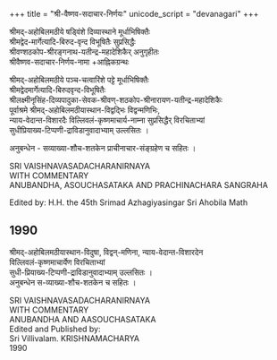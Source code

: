 +++
title = "श्री-वैष्णव-सदाचार-निर्णयः"
unicode_script = "devanagari"
+++

श्रीमद्-अहोबिलमठीये षड्विंशे दिव्यास्थाने मूर्धाभिषिक्तैः  
श्रीमद्वेद-मार्गेत्यादि-बिरुद-वृन्द विभूषितैः सुप्रसिद्धैः  
श्रीवण्शठकोप-श्रीरङ्गनाथ-यतीन्द्र-महादेशिकैर् अनुगृहीतः  
श्रीवैष्णव-सदाचार-निर्णय-नामा +आह्निकग्रन्थः

श्रीमद्-अहोबिलमठीये पञ्च-चत्वारिंशे पट्टे मूर्धाभिषिक्तैः  
श्रीमद्वेदमार्गेत्यादि-बिरुदवृन्द-विभूषितैः  
श्रीलक्ष्मीनृसिंह-दिव्यपादुका-सेवक-श्रीवण्-शठकोप-श्रीनारायण-यतीन्द्र-महादेशिकैः  
पूर्वाश्रमे श्रीमद्-अहोबिलमठीयास्थान-विद्वद्भिः विद्वन्मणिभिः,  
न्याय-वेदान्त-विशारदैः विल्लिवलं-कृष्णमाचार्य-नाम्ना सुप्रसिद्धैर् विरचिताभ्यां  
सुधीप्रियाख्य-टिप्पणी-द्राविडानुवादाभ्याम् उल्लसितः ।  

अनुबन्धेन - सव्याख्या-शौच-शतकेन प्राचीनाचार-संङ्ग्रहेण च सहितः । 

SRI VAISHNAVASADACHARANIRNAYA  
WITH COMMENTARY  
ANUBANDHA, ASOUCHASATAKA AND PRACHINACHARA SANGRAHA

Edited by: H.H. the 45th Srimad Azhagiyasingar Sri Ahobila Math  

## 1990
श्रीमद्-अहोबिलमठीयास्थान-विदुषा, विद्वन्-मणिना, न्याय-वेदान्त-विशारदेन  
विल्लिवलं-कृष्णमाचार्येण विरचिताभ्यां  
सुधी-प्रियाख्य-टिप्पणी-द्राविडानुवादाभ्याम् उल्लसितः ।  
अनुबन्धेन स-व्याख्या-शौच-शतकेन च सहितः । 

SRI VAISHNAVASADACHARANIRNAYA  
WITH COMMENTARY  
ANUBANDHA AND AASOUCHASATAKA  
Edited and Published by:  
Sri Villivalam. KRISHNAMACHARYA  
1990

